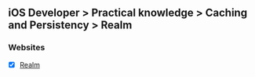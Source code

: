 ## iOS Developer > Practical knowledge > Caching and Persistency > Realm

### Websites
- [X] [Realm](https://realm.io/docs/swift/latest)


